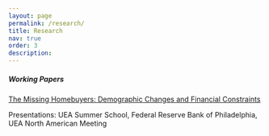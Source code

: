 ```yaml
---
layout: page
permalink: /research/
title: Research
nav: true
order: 3
description:
---
```

##### Working Papers
[The Missing Homebuyers: Demographic Changes and Financial Constraints](https://papers.ssrn.com/sol3/papers.cfm?abstract_id=5692103)

<span style="color: var(--global-theme-color);">Presentations:</span> UEA Summer School, Federal Reserve Bank of Philadelphia, UEA North American Meeting

